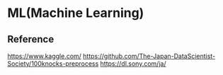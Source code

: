 # ML(Machine Learning)

## Reference

<https://www.kaggle.com/>
<https://github.com/The-Japan-DataScientist-Society/100knocks-preprocess>
<https://dl.sony.com/ja/>
